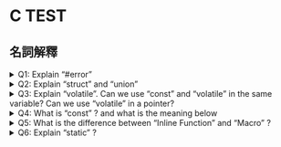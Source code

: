# C TEST
## 名詞解釋
<details>
<summary>Q1: Explain “#error”</summary>

可以用來強制中斷編譯器並且輸出訊息，這是寫給編譯器看的，通常搭配 Cflag,CXXflag 使用，在編譯時中斷錯誤的流程。#error預處理程序指令用於指示錯誤。如果找到#error指令編譯器將發出致命錯誤，並且跳過進一步的編譯過程。
以下是在 glibc 中可見的範例
<pre><code>#if !defined(__cplusplus)
#error C++ compiler required.
#endif
</code></pre>
</details>

<details>
<summary>Q2: Explain “struct” and “union”</summary>
struct =
在 C 上
自訂一種資料型態裡面可以包含多種資料型態，並且會按照程式中定義時擺放的順序在內存中排序，按照宣告的順序擺放。編譯器會自動為struct的成員分配空間。
在 C++ 上 struct 被擴展到可以內建 method ，跟 class 的意義非常類似，只是繼承與存取權限預設皆為 public 相反的 class 預設為 private，以及 class 有 template 的擴充 struct 沒有

union 一種特殊的所有內容都從內存開頭開始存取的資料型態，並且他的大小由內部最大的那個資料型態來定義。會用同一個存儲空間，只能存儲最後一個成員訊息。只給其中一個成員給值而使用其他值就會壞掉

補充：
typedef:保留字。可以為資料型態建立別名。ex: typedef unsigned uint; typedef int (*CMP)(int,int)
enum: C語言提供自定型態為enum，是一組由識別字所代表的整數常數。除非特別指定，不然都是由0開始，接下來遞增1。ex: enum week{Sunday,Monday,Tuesday,Wednesday,Thursday,Friday,Saturday};

</details>

<details>
<summary>Q3: Explain “volatile”. Can we use “const” and “volatile” in the same variable? Can we use “volatile” in a pointer?</summary>
volatile 加在變數前面。是在指示編譯器每次對該變數進行存取時都要「立即更新」，不應該對其做任何最佳化。
因為有時候變數會先放在CPU register中沒被寫到mem裡，若有其他人要透過他反應便會壞掉。用volatile就可確保變數可以馬上反應
可以跟 const 合用，假設你要(監看)一個 CPU flag 時就是不錯的時機。


Extend

一個定義為 volatile 的變量是說這變量可能會被意想不到地改變（尤其在嵌入式系統），因此編譯器不會去假設這個變量的值了。精確地說就是，優化器不會將其優化，而是在用到這個變量時必須每次都重新讀取這個變量的值，不是使用保存在暫存器裡的備份。
下面是 volatile 變量的幾個例子︰
1. 並行設備的硬體暫存器 (如︰狀態暫存器)
2. 一個中斷服務子程序中會訪問到的非自動變數(Non-automatic variables)
3. 多執行緒中共享的變數
是的。一個例子是只讀的狀態寄存器（不應該被程式修改，但有可能被硬體修改，比如interrupt routine）。它是 volatile 因為它可能被意想不到地改變。它是 const 因為程序不應該試圖去修改它。
是的。比如當一個中斷服務的子程序修改一個指向buffer的pointer時。
</details>

<details>
<summary>Q4: What is “const” ? and what is the meaning below</summary>

const int a;

int const a;

const int *a;

int * const a;

int const * a const;

const 代表只可讀不可改。
1. 一個常數型整數
2. 同 1，一個常數型整數
3. 一個指向常數型整數的指標 (整型數不可修改，但指標可以)
4. 一個指向整數的常數型指標 (指標指向的整數可以修改，但指標不可修改)
5. 一個指向常數型整數的常數型指標 (指標指向的整數不可修改，同時指標也不可修改)
</details>

<details>
<summary>Q5: What is the difference between “Inline Function” and “Macro” ?</summary>
Macro是在預處理時直接單純的文字替換，inline function是在compile階段時，直接取代function。比較下面兩個例子：

inline寫法：
<pre><code>
inline int square(int x) {
    return x * x;
}
</code></pre>
output: SQUARE(3 + 2) → (3 + 2) * (3 + 2) = 25

Macro寫法：
<pre><code>
#define SQUARE(x) (x * x)
</code></pre>
output: SQUARE(3 + 2) → 3 + 2 * 3 + 2 = 11
</details>

<details>
<summary>Q6: Explain “static” ?</summary>
1. static 出現在變數前，且該變數宣告於函式中 (C/C++)：
局部變數加上 static 修飾後便不會因為離開可視範圍而消失。
2. static 出現在變數前，且該變數不是宣告於函式中(C/C++)：
讓變數只限定在該檔案內，而不是整個程式中（解決編譯時連結多個檔案造成相同變數名衝突）。
3. static 出現在類別的成員變數前 (C++ only)：
表示該變數不屬於某個類別實例，他屬於這個類別，所有以此類別生成出來的實例都共用這個變數。
4. static 出現在類別的成員函式之前 (C++ only)：
表示該函式不屬於某個類別實例，他屬於這個類別，所有以此類別生成出來的實例都共用這個函式（即便我們沒有產生實例出來，我們也隨時可以取用這個函式）
  
[Reference](https://medium.com/@alan81920/c-c-%E4%B8%AD%E7%9A%84-static-extern-%E7%9A%84%E8%AE%8A%E6%95%B8-9b42d000688f)
  
## 程式題
<details>
<summary>Q1: bitwise operation</summary>
unsigned long v1 = 0x 00001111;
  
unsigned long v2 = 0x 00001202;

unsigned long v;

v = v1&(~v2);

v = v | v2;

ask: the value of v?

ANS:0x00001313

</details>

<details>
<summary>Q2: pointer</summary>
int a[5] ={1,2,3,4,5};
  
int *p = (int *)(&a+1);

ask: the value of *(a+1), (*p-1)?

ANS:

(&a+1) = undefine

*(a+1) = 2

(*p-1) = 0

(這邊答案似乎有誤, (*p-1)應為undefined
</details>
<details>
<summary>Q3: bit operation</summary>
  
a) set the specific bit
  
b) clear the specific bit

c) inverse the specific bit (0->1; 1->0)

Ans:

#define setBit(x,n) (x|= (1<<n))
                              
#define clearBit(x,n) (x&= ~(1<<n))
                              
#define inverseBit(x,n) (x^= (1<<n))

</details>

# OS TEST
## 名詞解釋
<details>
<summary>Q1: interrupt</summary>

</details>

